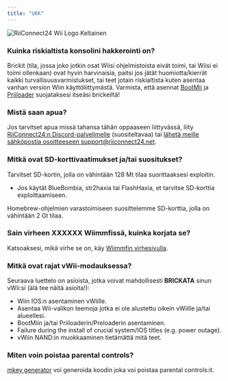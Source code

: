 ```yaml
---
title: "UKK"
---
```


![RiiConnect24 Wii Logo Keltainen](/images/Wii_Yellow_Gray.jpg)

### Kuinka riskialtista konsolini hakkerointi on?
Brickit (tila, jossa joko jotkin osat Wiisi ohjelmistoista eivät toimi, tai Wiisi ei toimi ollenkaan) ovat hyvin harvinaisia, paitsi jos jätät huomiotta/kierrät kaikki turvallisuusvarmistukset, tai teet jotain riskialtista kuten asentaa vanhan version Wiin käyttöliittymästä. Varmista, että asennat [BootMii](bootmii) ja [Priiloader](priiloader) suojataksesi itseäsi brickeiltä!

### Mistä saan apua?
Jos tarvitset apua missä tahansa tähän oppaaseen liittyvässä, liity [RiiConnect24:n Discord-palvelimelle](https://discord.gg/rc24) (suositeltavaa) tai [ lähetä meille sähköpostia osoitteeseen support@riiconnect24.net](mailto:support@riiconnect24.net).

### Mitkä ovat SD-korttivaatimukset ja/tai suositukset?
Tarvitset SD-kortin, jolla on vähintään 128 Mt tilaa suorittaaksesi exploitin.

- Jos käytät BlueBombia, str2haxia tai FlashHaxia, et tarvitse SD-korttia exploittaamiseen.

Homebrew-ohjelmien varastoimiseen suosittelemme SD-korttia, jolla on vähintään 2 Gt tilaa.

### Sain virheen XXXXXX Wiimmfissä, kuinka korjata se?
Katsoaksesi, mikä virhe se on, käy [Wiimmfin virhesivulla](https://wiimmfi.de/error).

### Mitkä ovat rajat vWii-modauksessa?
Seuraava luettelo on asioista, jotka voivat mahdollisesti **BRICKATA** sinun vWii:si (älä tee näitä asioita!):
* Wiin IOS:n asentaminen vWiille.
* Asentaa Wii-valikon teemoja jotka ei ole alustettu oikein vWiille ja/tai alueellesi.
* BootMiin ja/tai Priiloaderin/Preloaderin asentaminen.
* Failure during the install of crucial system/IOS titles (e.g. power outage).
* vWiin NAND:in muokkaaminen tietämättä mitä teet.

### Miten voin poistaa parental controls?
[mkey generator](https://mkey.salthax.org) voi generoida koodin joka voi poistaa parental controls:it.
